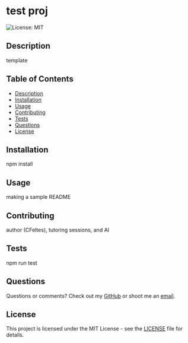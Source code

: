 # test proj

![License: MIT](https://img.shields.io/badge/License-MIT-yellow.svg)

## Description
template

## Table of Contents
- [Description](#description)
- [Installation](#installation)
- [Usage](#usage)
- [Contributing](#contributing)
- [Tests](#tests)
- [Questions](#questions)
- [License](#license)


## Installation
npm install

## Usage
making a sample README

## Contributing
author (CFeltes), tutoring sessions, and AI

## Tests
npm run test

## Questions
Questions or comments? Check out my [GitHub]() or shoot me an [email](mailto:cory.feltes@gmail.com).

## License
  This project is licensed under the MIT License - see the [LICENSE](https://opensource.org/licenses/MIT) file for details.
